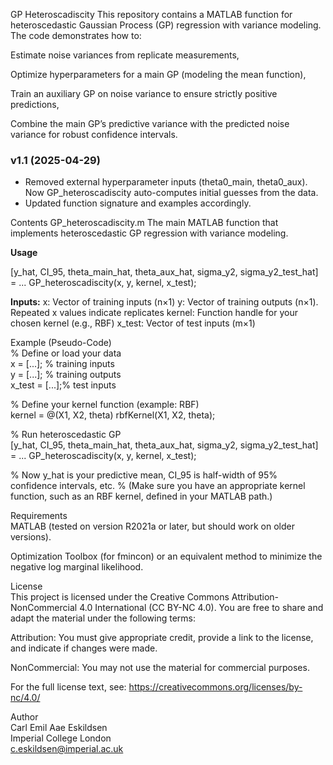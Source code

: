 GP Heteroscadiscity
This repository contains a MATLAB function for heteroscedastic Gaussian Process (GP) regression with variance modeling. The code demonstrates how to:

Estimate noise variances from replicate measurements,

Optimize hyperparameters for a main GP (modeling the mean function),

Train an auxiliary GP on noise variance to ensure strictly positive predictions,

Combine the main GP’s predictive variance with the predicted noise variance for robust confidence intervals.

### v1.1 (2025-04-29)

- Removed external hyperparameter inputs (theta0_main, theta0_aux).  
  Now GP_heteroscadiscity auto-computes initial guesses from the data.
- Updated function signature and examples accordingly.


Contents
GP_heteroscadiscity.m
The main MATLAB function that implements heteroscedastic GP regression with variance modeling.

**Usage**

[y_hat, CI_95, theta_main_hat, theta_aux_hat, sigma_y2, sigma_y2_test_hat] = ...
    GP_heteroscadiscity(x, y, kernel, x_test);

**Inputs:**
x: Vector of training inputs (n×1)
y: Vector of training outputs (n×1). Repeated x values indicate replicates
kernel: Function handle for your chosen kernel (e.g., RBF)
x_test: Vector of test inputs (m×1)

Example (Pseudo-Code)  
% Define or load your data  
x = [...];     % training inputs  
y = [...];     % training outputs  
x_test = [...];% test inputs  

% Define your kernel function (example: RBF)  
kernel = @(X1, X2, theta) rbfKernel(X1, X2, theta);  

% Run heteroscedastic GP  
[y_hat, CI_95, theta_main_hat, theta_aux_hat, sigma_y2, sigma_y2_test_hat] = ...
    GP_heteroscadiscity(x, y, kernel, x_test);

% Now y_hat is your predictive mean, CI_95 is half-width of 95% confidence intervals, etc.
% (Make sure you have an appropriate kernel function, such as an RBF kernel, defined in your MATLAB path.)  

Requirements  
MATLAB (tested on version R2021a or later, but should work on older versions).  

Optimization Toolbox (for fmincon) or an equivalent method to minimize the negative log marginal likelihood.  

License  
This project is licensed under the Creative Commons Attribution-NonCommercial 4.0 International (CC BY-NC 4.0). You are free to share and adapt the material under the following terms:

Attribution: You must give appropriate credit, provide a link to the license, and indicate if changes were made.  

NonCommercial: You may not use the material for commercial purposes.  

For the full license text, see: https://creativecommons.org/licenses/by-nc/4.0/  

Author  
Carl Emil Aae Eskildsen  
Imperial College London  
c.eskildsen@imperial.ac.uk  
